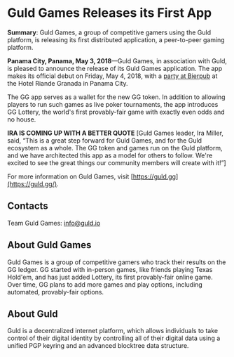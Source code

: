 # Guld Games Releases its First App

**Summary**: Guld Games, a group of competitive gamers using the Guld platform, is releasing its first distributed application, a peer-to-peer gaming platform.

**Panama City, Panama, May 3, 2018**&mdash;Guld Games, in association with Guld, is pleased to announce the release of its Guld Games application. The app makes its official debut on Friday, May 4, 2018, with a [party at Bierpub](https://www.facebook.com/events/165243837513508/) at the Hotel Riande Granada in Panama City.

The GG app serves as a wallet for the new GG token. In addition to allowing players to run such games as live poker tournaments, the app introduces GG Lottery, the world's first provably-fair game with exactly even odds and no house.

**IRA IS COMING UP WITH A BETTER QUOTE**
[Guld Games leader, Ira Miller, said, “This is a great step forward for Guld Games, and for the Guld ecosystem as a whole. The GG token and games run on the Guld platform, and we have architected this app as a model for others to follow. We're excited to see the great things our community members will create with it!”]

For more information on Guld Games, visit [https://guld.gg](https://guld.gg/).

## Contacts

Team Guld Games: info@guld.io

## About Guld Games

Guld Games is a group of competitive gamers who track their results on the GG ledger. GG started with in-person games, like friends playing Texas Hold'em, and has just added Lottery, its first provably-fair online game. Over time, GG plans to add more games and play options, including automated, provably-fair options.

## About Guld

Guld is a decentralized internet platform, which allows individuals to take control of their digital identity by controlling all of their digital data using a unified PGP keyring and an advanced blocktree data structure.
